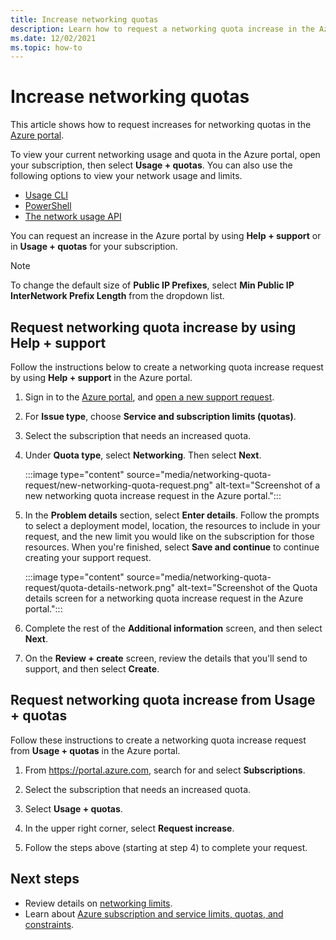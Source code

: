 ```yaml
---
title: Increase networking quotas
description: Learn how to request a networking quota increase in the Azure portal.
ms.date: 12/02/2021
ms.topic: how-to
---
```


# Increase networking quotas

This article shows how to request increases for networking quotas in the [Azure portal](https://portal.azure.com).

To view your current networking usage and quota in the Azure portal, open your subscription, then select **Usage + quotas**. You can also use the following options to view your network usage and limits.

- [Usage CLI](/cli/azure/network#az_network_list_usages)
- [PowerShell](/powershell/module/azurerm.network/get-azurermnetworkusage)
- [The network usage API](/rest/api/virtualnetwork/virtualnetworks/listusage)

You can request an increase in the Azure portal by using **Help + support** or in **Usage + quotas** for your subscription.

> [!Note]
> To change the default size of **Public IP Prefixes**, select **Min Public IP InterNetwork Prefix Length** from the dropdown list.

## Request networking quota increase by using Help + support

Follow the instructions below to create a networking quota increase request by using **Help + support** in the Azure portal.

1. Sign in to the [Azure portal](https://portal.azure.com), and [open a new support request](how-to-create-azure-support-request.md).

1. For **Issue type**, choose **Service and subscription limits (quotas)**.

1. Select the subscription that needs an increased quota.

1. Under **Quota type**, select **Networking**. Then select **Next**.

   :::image type="content" source="media/networking-quota-request/new-networking-quota-request.png" alt-text="Screenshot of a new networking quota increase request in the Azure portal.":::

1. In the **Problem details** section, select **Enter details**. Follow the prompts to select a deployment model, location, the resources to include in your request, and the new limit you would like on the subscription for those resources. When you're finished, select **Save and continue** to continue creating your support request.

    :::image type="content" source="media/networking-quota-request/quota-details-network.png" alt-text="Screenshot of the Quota details screen for a networking quota increase request in the Azure portal.":::

1. Complete the rest of the **Additional information** screen, and then select **Next**.

1. On the **Review + create** screen, review the details that you'll send to support, and then select **Create**.

## Request networking quota increase from Usage + quotas

Follow these instructions to create a networking quota increase request from **Usage + quotas** in the Azure portal.

1. From https://portal.azure.com, search for and select **Subscriptions**.

1. Select the subscription that needs an increased quota.

1. Select **Usage + quotas**.

1. In the upper right corner, select **Request increase**.

1. Follow the steps above (starting at step 4) to complete your request.

## Next steps

- Review details on [networking limits](../../azure-resource-manager/management/azure-subscription-service-limits.md#networking-limits).
- Learn about [Azure subscription and service limits, quotas, and constraints](../../azure-resource-manager/management/azure-subscription-service-limits.md).